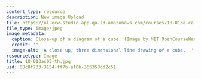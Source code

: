 ```yaml
---
content_type: resource
description: New image Upload
file: https://ol-ocw-studio-app-qa.s3.amazonaws.com/courses/18-013a-calculus-with-applications-spring-2005/68c8f7333154ff7baf0b366358dd2c51_18-013as05-th.jpg
file_type: image/jpeg
image_metadata:
  caption: Close-up of a diagram of a cube. (Image by MIT OpenCourseWare.)
  credit: ''
  image-alt: 'A close up, three dimensional line drawing of a cube.  '
resourcetype: Image
title: 18-013as05-th.jpg
uid: 68c8f733-3154-ff7b-af0b-366358dd2c51
---
```

